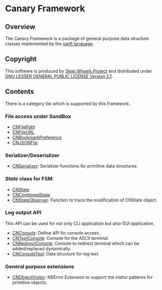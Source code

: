 Canary Framework
================

Overview
--------
The Canary Framework is a package of general purpose data structure classes
implemented by the [swift language](https://developer.apple.com/library/ios/documentation/Swift/Conceptual/Swift_Programming_Language/).

Copyright
---------
This software is produced by [Steel Wheels Project](https://sites.google.com/site/steelwheelsproject/) and distributed under
[GNU LESSER GENERAL PUBLIC LICENSE Version 2.1](https://www.gnu.org/licenses/lgpl-2.1-standalone.html).

Contents
--------
There is a category list which is supported by this framework.
### File access under SandBox
* [CNFilePath](Classes/CNFilePath.html)
* [CNFileURL](Classes/CNFileURL.html)
* [CNBookmarkPreference](Classes/CNBookmarkPreference.html)
* [CNJSONFile](Classes/CNJSONFile.html)

### Serializer/Deserializer
* [CNSerializer](Classes/CNSerializer.html): Serializer functions for
primitive data structures.

### _State_ class for FSM
* [CNState](Classes/CNState,html)
* [CNCombinedState](Classes/CNCombinedState,html)
* [CNStateObserver](Classes/CNStateObserver,html): Function to trace the modification of CNState object.

### Log output API
This API can be used for not only CLI application but also GUI application.

* [CNConsole](Classes/CNConsole,html): Define API for console access.
* [CNTextConsole](Classes/CNTextConsole,html): Console for the ASCII terminal.
* [CNRedirectConsole](Classes/CNRedirectConsole.html): Console to redirect terminal which can be added/replaced dynamically.
* [CNConsoleText](Classes/CNConsoleText,html): Data structure for log text.

### General purpose extensions
* [CNObjectVisitor](Classes/CNObjectVisitor.html): NSError Extension to support
the visitor patterns for primitive objects.
